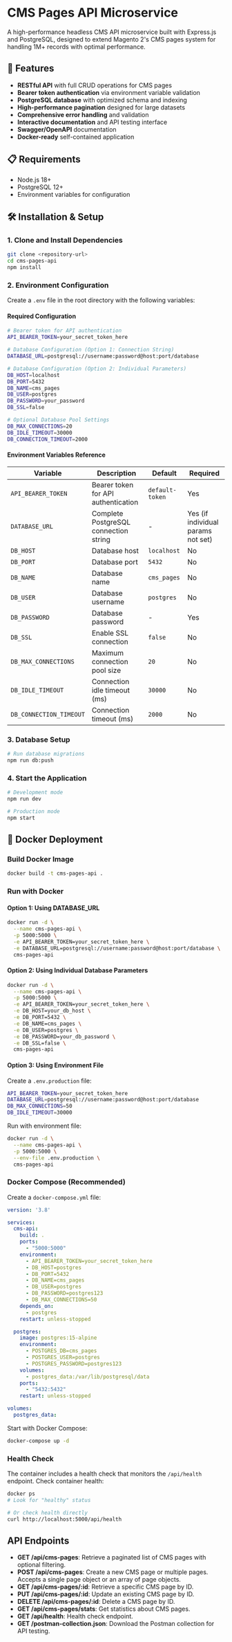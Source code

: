 # CMS Pages API Microservice

A high-performance headless CMS API microservice built with Express.js and PostgreSQL, designed to extend Magento 2's CMS pages system for handling 1M+ records with optimal performance.

## 🚀 Features

- **RESTful API** with full CRUD operations for CMS pages
- **Bearer token authentication** via environment variable validation
- **PostgreSQL database** with optimized schema and indexing
- **High-performance pagination** designed for large datasets
- **Comprehensive error handling** and validation
- **Interactive documentation** and API testing interface
- **Swagger/OpenAPI** documentation
- **Docker-ready** self-contained application

## 📋 Requirements

- Node.js 18+ 
- PostgreSQL 12+
- Environment variables for configuration

## 🛠 Installation & Setup

### 1. Clone and Install Dependencies

```bash
git clone <repository-url>
cd cms-pages-api
npm install
```

### 2. Environment Configuration

Create a `.env` file in the root directory with the following variables:

#### Required Configuration

```bash
# Bearer token for API authentication
API_BEARER_TOKEN=your_secret_token_here

# Database Configuration (Option 1: Connection String)
DATABASE_URL=postgresql://username:password@host:port/database

# Database Configuration (Option 2: Individual Parameters)
DB_HOST=localhost
DB_PORT=5432
DB_NAME=cms_pages
DB_USER=postgres
DB_PASSWORD=your_password
DB_SSL=false

# Optional Database Pool Settings
DB_MAX_CONNECTIONS=20
DB_IDLE_TIMEOUT=30000
DB_CONNECTION_TIMEOUT=2000
```

#### Environment Variables Reference

| Variable | Description | Default | Required |
|----------|-------------|---------|----------|
| `API_BEARER_TOKEN` | Bearer token for API authentication | `default-token` | Yes |
| `DATABASE_URL` | Complete PostgreSQL connection string | - | Yes (if individual params not set) |
| `DB_HOST` | Database host | `localhost` | No |
| `DB_PORT` | Database port | `5432` | No |
| `DB_NAME` | Database name | `cms_pages` | No |
| `DB_USER` | Database username | `postgres` | No |
| `DB_PASSWORD` | Database password | - | Yes |
| `DB_SSL` | Enable SSL connection | `false` | No |
| `DB_MAX_CONNECTIONS` | Maximum connection pool size | `20` | No |
| `DB_IDLE_TIMEOUT` | Connection idle timeout (ms) | `30000` | No |
| `DB_CONNECTION_TIMEOUT` | Connection timeout (ms) | `2000` | No |

### 3. Database Setup

```bash
# Run database migrations
npm run db:push
```

### 4. Start the Application

```bash
# Development mode
npm run dev

# Production mode
npm start
```

## 🐳 Docker Deployment

### Build Docker Image

```bash
docker build -t cms-pages-api .
```

### Run with Docker

#### Option 1: Using DATABASE_URL

```bash
docker run -d \
  --name cms-pages-api \
  -p 5000:5000 \
  -e API_BEARER_TOKEN=your_secret_token_here \
  -e DATABASE_URL=postgresql://username:password@host:port/database \
  cms-pages-api
```

#### Option 2: Using Individual Database Parameters

```bash
docker run -d \
  --name cms-pages-api \
  -p 5000:5000 \
  -e API_BEARER_TOKEN=your_secret_token_here \
  -e DB_HOST=your_db_host \
  -e DB_PORT=5432 \
  -e DB_NAME=cms_pages \
  -e DB_USER=postgres \
  -e DB_PASSWORD=your_db_password \
  -e DB_SSL=false \
  cms-pages-api
```

#### Option 3: Using Environment File

Create a `.env.production` file:
```bash
API_BEARER_TOKEN=your_secret_token_here
DATABASE_URL=postgresql://username:password@host:port/database
DB_MAX_CONNECTIONS=50
DB_IDLE_TIMEOUT=30000
```

Run with environment file:
```bash
docker run -d \
  --name cms-pages-api \
  -p 5000:5000 \
  --env-file .env.production \
  cms-pages-api
```

### Docker Compose (Recommended)

Create a `docker-compose.yml` file:

```yaml
version: '3.8'

services:
  cms-api:
    build: .
    ports:
      - "5000:5000"
    environment:
      - API_BEARER_TOKEN=your_secret_token_here
      - DB_HOST=postgres
      - DB_PORT=5432
      - DB_NAME=cms_pages
      - DB_USER=postgres
      - DB_PASSWORD=postgres123
      - DB_MAX_CONNECTIONS=50
    depends_on:
      - postgres
    restart: unless-stopped

  postgres:
    image: postgres:15-alpine
    environment:
      - POSTGRES_DB=cms_pages
      - POSTGRES_USER=postgres
      - POSTGRES_PASSWORD=postgres123
    volumes:
      - postgres_data:/var/lib/postgresql/data
    ports:
      - "5432:5432"
    restart: unless-stopped

volumes:
  postgres_data:
```

Start with Docker Compose:
```bash
docker-compose up -d
```

### Health Check

The container includes a health check that monitors the `/api/health` endpoint. Check container health:

```bash
docker ps
# Look for "healthy" status

# Or check health directly
curl http://localhost:5000/api/health
```

## API Endpoints

- **GET /api/cms-pages**: Retrieve a paginated list of CMS pages with optional filtering.
- **POST /api/cms-pages**: Create a new CMS page or multiple pages. Accepts a single page object or an array of page objects.
- **GET /api/cms-pages/:id**: Retrieve a specific CMS page by ID.
- **PUT /api/cms-pages/:id**: Update an existing CMS page by ID.
- **DELETE /api/cms-pages/:id**: Delete a CMS page by ID.
- **GET /api/cms-pages/stats**: Get statistics about CMS pages.
- **GET /api/health**: Health check endpoint.
- **GET /postman-collection.json**: Download the Postman collection for API testing.
